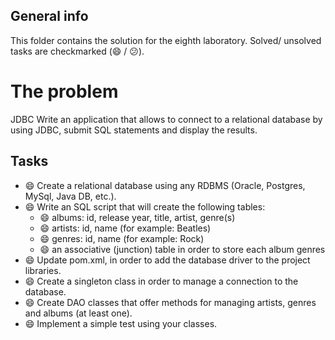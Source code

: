 ## General info
This folder contains the solution for the eighth laboratory. Solved/ unsolved tasks are checkmarked (:smile: / :confused:).

# The problem

JDBC
Write an application that allows to connect to a relational database by using JDBC, submit SQL statements and display the results.

## Tasks
  * :smile: Create a relational database using any RDBMS (Oracle, Postgres, MySql, Java DB, etc.).
  * :smile: Write an SQL script that will create the following tables:
    * :smile: albums: id, release year, title, artist, genre(s)
    * :smile: artists: id, name (for example: Beatles)
    * :smile: genres: id, name (for example: Rock)
    *  :smile: an associative (junction) table in order to store each album genres
  * :smile: Update pom.xml, in order to add the database driver to the project libraries.
  * :smile: Create a singleton class in order to manage a connection to the database.
  * :smile: Create DAO classes that offer methods for managing artists, genres and albums (at least one).
  * :smile: Implement a simple test using your classes.
